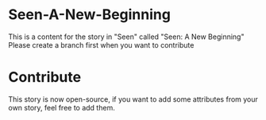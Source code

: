 # Seen-A-New-Beginning
This is a content for the story in "Seen" called "Seen: A New Beginning"
Please create a branch first when you want to contribute
# Contribute
This story is now open-source, if you want to add some attributes from your own story, feel free to add them.